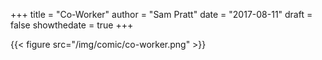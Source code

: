 +++
title = "Co-Worker"
author = "Sam Pratt"
date = "2017-08-11"
draft = false
showthedate = true
+++

{{< figure src="/img/comic/co-worker.png" >}}

